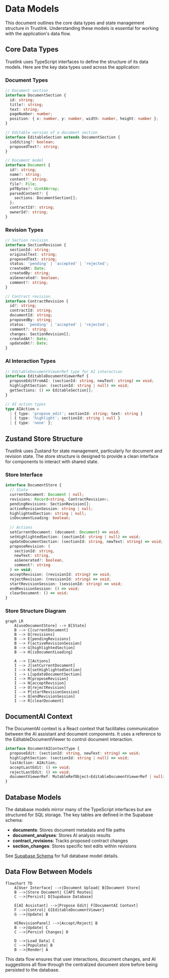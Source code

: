 # Data Models

This document outlines the core data types and state management structure in TrustInk. Understanding these models is essential for working with the application's data flow.

## Core Data Types

TrustInk uses TypeScript interfaces to define the structure of its data models. Here are the key data types used across the application:

### Document Types

```typescript
// Document section
interface DocumentSection {
  id: string;
  title?: string;
  text: string;
  pageNumber: number;
  position: { x: number, y: number, width: number, height: number };
}

// Editable version of a document section
interface EditableSection extends DocumentSection {
  isEditing?: boolean;
  proposedText?: string;
}

// Document model
interface Document {
  id?: string;
  name?: string;
  content?: string;
  file?: File;
  pdfBytes?: Uint8Array;
  parsedContent?: {
    sections: DocumentSection[];
  };
  contractId?: string;
  ownerId?: string;
}
```

### Revision Types

```typescript
// Section revision
interface SectionRevision {
  sectionId: string;
  originalText: string;
  proposedText: string;
  status: 'pending' | 'accepted' | 'rejected';
  createdAt: Date;
  createdBy: string;
  aiGenerated?: boolean;
  comment?: string;
}

// Contract revision
interface ContractRevision {
  id?: string;
  contractId: string;
  documentId: string;
  proposedBy: string;
  status: 'pending' | 'accepted' | 'rejected';
  comment?: string;
  changes: SectionRevision[];
  createdAt?: Date;
  updatedAt?: Date;
}
```

### AI Interaction Types

```typescript
// EditableDocumentViewerRef type for AI interaction
interface EditableDocumentViewerRef {
  proposeEditFromAI: (sectionId: string, newText: string) => void;
  highlightSection: (sectionId: string | null) => void;
  getSections: () => EditableSection[];
}

// AI action types
type AIAction = 
  | { type: 'propose_edit'; sectionId: string; text: string }
  | { type: 'highlight'; sectionId: string | null }
  | { type: 'none' };
```

## Zustand Store Structure

TrustInk uses Zustand for state management, particularly for document and revision state. The store structure is designed to provide a clean interface for components to interact with shared state.

### Store Interface

```typescript
interface DocumentStore {
  // State
  currentDocument: Document | null;
  revisions: Record<string, ContractRevision>;
  pendingRevisions: SectionRevision[];
  activeRevisionSession: string | null;
  highlightedSection: string | null;
  isDocumentLoading: boolean;
  
  // Actions
  setCurrentDocument: (document: Document) => void;
  setHighlightedSection: (sectionId: string | null) => void;
  updateDocumentSection: (sectionId: string, newText: string) => void;
  proposeRevision: (
    sectionId: string, 
    newText: string, 
    aiGenerated?: boolean,
    comment?: string
  ) => void;
  acceptRevision: (revisionId: string) => void;
  rejectRevision: (revisionId: string) => void;
  startRevisionSession: (sessionId: string) => void;
  endRevisionSession: () => void;
  clearDocument: () => void;
}
```

### Store Structure Diagram

```mermaid
graph LR
    A[useDocumentStore] --> B[State]
    B --> C[currentDocument]
    B --> D[revisions]
    B --> E[pendingRevisions]
    B --> F[activeRevisionSession]
    B --> G[highlightedSection]
    B --> H[isDocumentLoading]
    
    A --> I[Actions]
    I --> J[setCurrentDocument]
    I --> K[setHighlightedSection]
    I --> L[updateDocumentSection]
    I --> M[proposeRevision]
    I --> N[acceptRevision]
    I --> O[rejectRevision]
    I --> P[startRevisionSession]
    I --> Q[endRevisionSession]
    I --> R[clearDocument]
```

## DocumentAI Context

The DocumentAI context is a React context that facilitates communication between the AI assistant and document components. It uses a reference to the EditableDocumentViewer to control document interaction.

```typescript
interface DocumentAIContextType {
  proposeEdit: (sectionId: string, newText: string) => void;
  highlightSection: (sectionId: string | null) => void;
  lastAction: AIAction;
  acceptLastEdit: () => void;
  rejectLastEdit: () => void;
  documentViewerRef: MutableRefObject<EditableDocumentViewerRef | null>;
}
```

## Database Models

The database models mirror many of the TypeScript interfaces but are structured for SQL storage. The key tables are defined in the Supabase schema:

- **documents**: Stores document metadata and file paths
- **document_analyses**: Stores AI analysis results
- **contract_revisions**: Tracks proposed contract changes
- **section_changes**: Stores specific text edits within revisions

See [Supabase Schema](./01-system-architecture.md#database-structure) for full database model details.

## Data Flow Between Models

```mermaid
flowchart TD
    A[User Interface] -->|Document Upload| B[Document Store]
    B -->|Store Document| C[API Routes]
    C -->|Persist| D[Supabase Database]
    
    E[AI Assistant] -->|Propose Edit| F[DocumentAI Context]
    F -->|Control| G[EditableDocumentViewer]
    G -->|Update| B
    
    H[RevisionPanel] -->|Accept/Reject| B
    B -->|Update| C
    C -->|Persist Changes| D
    
    D -->|Load Data| C
    C -->|Populate| B
    B -->|Render| A
```

This data flow ensures that user interactions, document changes, and AI suggestions all flow through the centralized document store before being persisted to the database. 